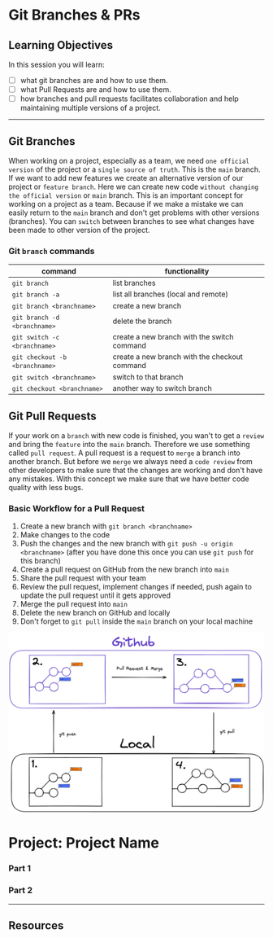 # Git Branches & PRs

## Learning Objectives

In this session you will learn:

- [ ] what git branches are and how to use them.
- [ ] what Pull Requests are and how to use them.
- [ ] how branches and pull requests facilitates collaboration and help maintaining multiple versions of a project.

---

## Git Branches

When working on a project, especially as a team, we need `one official version` of the project or a `single source of truth`. This is the `main` branch. If we want to add new features we create an alternative version of our project or `feature branch`. Here we can create new code `without changing the official version` or `main` branch. This is an important concept for working on a project as a team. Because if we make a mistake we can easily return to the `main` branch and don't get problems with other versions (branches). You can `switch` between branches to see what changes have been made to other version of the project.

### Git `branch` commands

| command                        | functionality                                 |
| ------------------------------ | --------------------------------------------- |
| `git branch`                   | list branches                                 |
| `git branch -a`                | list all branches (local and remote)          |
| `git branch <branchname>`      | create a new branch                           |
| `git branch -d <branchname>`   | delete the branch                             |
| `git switch -c <branchname>`   | create a new branch with the switch command   |
| `git checkout -b <branchname>` | create a new branch with the checkout command |
| `git switch <branchname>`      | switch to that branch                         |
| `git checkout <branchname>`    | another way to switch branch                  |

## Git Pull Requests

If your work on a `branch` with new code is finished, you wan't to get a `review` and bring the `feature` into the `main` branch. Therefore we use something called `pull request`. A pull request is a request to `merge` a branch into another branch. But before we `merge` we always need a `code review` from other developers to make sure that the changes are working and don't have any mistakes. With this concept we make sure that we have better code quality with less bugs.

### Basic Workflow for a Pull Request

1. Create a new branch with `git branch <branchname>`
2. Make changes to the code
3. Push the changes and the new branch with `git push -u origin <branchname>` (after you have done this once you can use `git push` for this branch)
4. Create a pull request on GitHub from the new branch into `main`
5. Share the pull request with your team
6. Review the pull request, implement changes if needed, push again to update the pull request until it gets approved
7. Merge the pull request into `main`
8. Delete the new branch on GitHub and locally
9. Don't forget to `git pull` inside the `main` branch on your local machine

![Basic git workflow for branches and PRs](assets/git-basics-branching-workflow.png)

# Project: Project Name

### Part 1

### Part 2

---

## Resources
